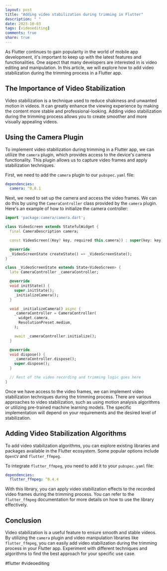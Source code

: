 ```yaml
---
layout: post
title: "Adding video stabilization during trimming in Flutter"
description: " "
date: 2023-10-03
tags: [videoediting]
comments: true
share: true
---
```


As Flutter continues to gain popularity in the world of mobile app development, it's important to keep up with the latest features and functionalities. One aspect that many developers are interested in is video editing and manipulation. In this article, we will explore how to add video stabilization during the trimming process in a Flutter app.

## The Importance of Video Stabilization

Video stabilization is a technique used to reduce shakiness and unwanted motion in videos. It can greatly enhance the viewing experience by making the content more stable and professional-looking. Adding video stabilization during the trimming process allows you to create smoother and more visually appealing videos.

## Using the Camera Plugin

To implement video stabilization during trimming in a Flutter app, we can utilize the `camera` plugin, which provides access to the device's camera functionality. This plugin allows us to capture video frames and apply stabilization techniques.

First, we need to add the `camera` plugin to our `pubspec.yaml` file:

```yaml
dependencies:
  camera: ^0.8.1
```

Next, we need to set up the camera and access the video frames. We can do this by using the `CameraController` class provided by the `camera` plugin. Here's an example of how to initialize the camera controller:

```dart
import 'package:camera/camera.dart';

class VideoScreen extends StatefulWidget {
  final CameraDescription camera;

  const VideoScreen({Key? key, required this.camera}) : super(key: key);

  @override
  _VideoScreenState createState() => _VideoScreenState();
}

class _VideoScreenState extends State<VideoScreen> {
  late CameraController _cameraController;

  @override
  void initState() {
    super.initState();
    _initializeCamera();
  }

  void _initializeCamera() async {
    _cameraController = CameraController(
      widget.camera,
      ResolutionPreset.medium,
    );

    await _cameraController.initialize();
  }

  @override
  void dispose() {
    _cameraController.dispose();
    super.dispose();
  }

  // Rest of the video recording and trimming logic goes here
}
```

Once we have access to the video frames, we can implement video stabilization techniques during the trimming process. There are various approaches to video stabilization, such as using motion analysis algorithms or utilizing pre-trained machine learning models. The specific implementation will depend on your requirements and the desired level of stabilization.

## Adding Video Stabilization Algorithms

To add video stabilization algorithms, you can explore existing libraries and packages available in the Flutter ecosystem. Some popular options include `OpenCV` and `flutter_ffmpeg`.

To integrate `flutter_ffmpeg`, you need to add it to your `pubspec.yaml` file:

```yaml
dependencies:
  flutter_ffmpeg: ^0.4.4
```

With this library, you can apply video stabilization effects to the recorded video frames during the trimming process. You can refer to the `flutter_ffmpeg` documentation for more details on how to use the library effectively.

## Conclusion

Video stabilization is a useful feature to ensure smooth and stable videos. By utilizing the `camera` plugin and video manipulation libraries like `flutter_ffmpeg`, you can easily add video stabilization during the trimming process in your Flutter app. Experiment with different techniques and algorithms to find the best approach for your specific use case.

#flutter #videoediting